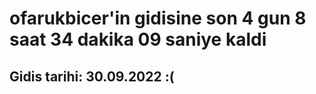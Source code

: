 # ofarukbicer'in gidisine son 4 gun 8 saat 34 dakika 09 saniye kaldi

## Gidis tarihi: 30.09.2022 :(